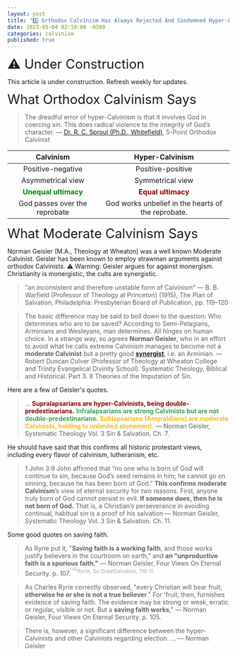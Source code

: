 ```yaml
---
layout: post
title: "5️⃣ Orthodox Calvinism Has Always Rejected And Condemned Hyper-Calvinism (Anti-Calvinism)" 
date: 2023-05-04 02:10:00 -0500
categories: calvinism
published: true
---
```


<span style="font-size:2.1em">⚠️ Under Construction</span>

This article is under construction. Refresh weekly for updates.

<span style="font-size:2.1em">What Orthodox Calvinism Says</span>

> The dreadful error of hyper-Calvinism is that it involves God in coercing sin. This does radical violence to the integrity of God’s character. &mdash; [Dr. R. C. Sproul (Ph.D., Whitefield)](https://youtu.be/-HMb9YjRq8Q), 5-Point Orthodox Calvinist

|Calvinism|Hyper-Calvinism|
|:-:|:-:|
|Positive-negative|Positive-positive|
|Asymmetrical view|Symmetrical view|
|<span style="font-weight:bold;color:green;">Unequal ultimacy</span>|<span style="font-weight:bold;color:darkred;">Equal ultimacy</span>|
|God passes over the reprobate|God works unbelief in the hearts of the reprobate.|

<span style="font-size:2.1em">What Moderate Calvinism Says</span>

Norman Geisler (M.A., Theology at Wheaton) was a well known Moderate Calvinist. Geisler has been known to employ strawman arguments against orthodox Calvinists. ⚠️ Warning: Geisler argues for against monergism. Christianity is monergistic, the cults are synergistic.

> "an inconsistent and therefore unstable form of Calvinism" &mdash; B. B. Warfield (Professor of Theology at Princeton) (1915), The Plan of Salvation, Philadelphia: Presbyterian Board of Publication, pp. 119–120

> The basic difference may be said to boil down to the question: Who determines who are to be saved? According to Semi-Pelagians, Arminians and Wesleyans, man determines. All hinges on human choice. In a strange way, so agrees **Norman Geisler**, who in an effort to avoid what he calls extreme Calvinism manages to become not a **moderate Calvinist** but a pretty good [**synergist**](https://carm.org/dictionary/synergism/), i.e. an Arminian. &mdash; Robert Duncan Culver (Professor of Theology at Wheaton College and Trinity Evangelical Divinity School). Systematic Theology, Biblical and Historical. Part 3. 8 Theories of the Imputation of Sin.

Here are a few of Geisler's quotes.

<!-- but these quotes seem good. However, Ron Rhodes seems to be a more doctrinally sound 4-point calvinist than geisler. Norman argues for synergism which is what the cults are into so be warned. -->

<!-- > ... biblical, theological, and historical evidence favors the **moderate Calvinist** view. &mdash; Norman Geisler, Systematic Theology Vol. 3 Sin & Salvation. Ch. 5. -->

> ... <span style="font-weight:bold;color:darkred;">Supralapsarians are hyper-Calvinists, being double-predestinarians.</span> <span style="font-weight:bold;color:#3EA055;">Infralapsarians are strong Calvinists but are not double-predestinarians.</span> <span style="font-weight:bold;color:#FBB917;">Sublapsarians (Amyraldians) are moderate Calvinists, holding to unlimited atonement.</span> &mdash; Norman Geisler, Systematic Theology Vol. 3 Sin & Salvation. Ch. 7.

He should have said that this confirms all historic protestant views, including every flavor of calvinism, lutheranism, etc.

> 1 John 3:9 John affirmed that “no one who is born of God will continue to sin, because God’s seed remains in him; he cannot go on sinning, because he has been born of God.” **This confirms moderate Calvinism**’s view of eternal security for two reasons. First, anyone truly born of God cannot persist in evil. **If someone does, then he is not born of God.** That is, a Christian’s perseverance in avoiding continual, habitual sin is a proof of his salvation &mdash; Norman Geisler, Systematic Theology Vol. 3 Sin & Salvation. Ch. 11.

Some good quotes on saving faith.

> As Ryrie put it, "**Saving faith is a working faith**, and those works justify believers in the courtroom on earth," and **an "unproductive faith is a spurious faith."** &mdash; Norman Geisler, Four Views On Eternal Security. p. 107. <sup style="color:#A8A8A8;"><sup>45</sup>Ryrie, So GreatSalvation, 110-11.</sup>

> As Charles Ryrie correctly observed, "every Christian will bear fruit; **otherwise he or she is not a true believer**." For 'fruit, then, furnishes evidence of saving faith. The evidence may be strong or weak, erratic or regular, visible or not. But a **saving faith works**," &mdash; Norman Geisler, Four Views On Eternal Security. p. 105. 

<!-- |Strong Calvinists|Hyper-Calvinists|
|:-:|:-:|
|Only elect are actively predestined|Elect and non-elect are actively predestined|
|God is passive in not choosing the nonelect|God is active in choosing both|
|Faith given to the elect|Unbelief given to the nonelect|
|Asymmetrical relation|Symmetrical relation|
|Predestination is positive of the elect and negative of the non-elect|Predestination is positive of both|
|Unequal ultimacy|Equal ultimacy|

<sup>"This chart is similar to one by R. C. Sproul in Chosen by God, 143." &mdash; Geisler</sup> -->

> There is, however, a significant difference between the hyper-Calvinists and other Calvinists regarding election. ... &mdash; Norman Geisler

<!-- > There is, however, a significant difference between the hyper-Calvinists and other Calvinists regarding election. It can be summarized as follows: &mdash; Norman Geisler -->

<!-- |Other Calvinists|Hyper-Calvinists|
|:-:|:-:|
|God elects only believers|God also elects unbelievers|
|God elects only to heaven|God also elects to hell|
|God’s election of unbelievers to hell is passive|God’s election of unbelievers to hell is active| -->

<script>
    var refTagger = {
        settings: {
            bibleVersion: 'ESV'
        }
    }; 

    (function(d, t) {
        var n=d.querySelector('[nonce]');
        refTagger.settings.nonce = n && (n.nonce||n.getAttribute('nonce'));
        var g = d.createElement(t), s = d.getElementsByTagName(t)[0];
        g.src = 'https://api.reftagger.com/v2/RefTagger.js';
        g.nonce = refTagger.settings.nonce;
        s.parentNode.insertBefore(g, s);
    }(document, 'script'));
</script>